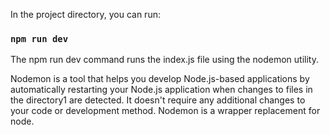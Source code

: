 
In the project directory, you can run:

### `npm run dev`

The npm run dev command runs the index.js file using the nodemon utility.

Nodemon is a tool that helps you develop Node.js-based applications by automatically restarting your Node.js application when changes to files in the directory1 are detected. It doesn't require any additional changes to your code or development method. Nodemon is a wrapper replacement for node.